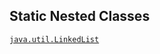 ## Static Nested Classes
[`java.util.LinkedList`](http://grepcode.com/file/repository.grepcode.com/java/root/jdk/openjdk/8-b132/java/util/LinkedList.java)
